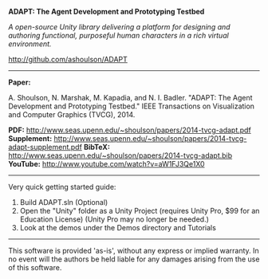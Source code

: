 **ADAPT: The Agent Development and Prototyping Testbed**

*A open-source Unity library delivering a platform for designing and authoring functional, purposeful human characters in a rich virtual environment.* 

http://github.com/ashoulson/ADAPT

---

**Paper:**

A. Shoulson, N. Marshak, M. Kapadia, and N. I. Badler. "ADAPT: The Agent Development and Prototyping Testbed." IEEE Transactions on Visualization and Computer Graphics (TVCG), 2014.

**PDF:** http://www.seas.upenn.edu/~shoulson/papers/2014-tvcg-adapt.pdf
**Supplement:** http://www.seas.upenn.edu/~shoulson/papers/2014-tvcg-adapt-supplement.pdf
**BibTeX:** http://www.seas.upenn.edu/~shoulson/papers/2014-tvcg-adapt.bib
**YouTube:** http://www.youtube.com/watch?v=aW1FJ3Qe1X0

---

Very quick getting started guide:

1. Build ADAPT.sln (Optional)
2. Open the "Unity" folder as a Unity Project (requires Unity Pro, $99 for an Education License)
(Unity Pro may no longer be needed.)
3. Look at the demos under the Demos directory and Tutorials

---

This software is provided 'as-is', without any express or implied warranty.  In no event will the authors be held liable for any damages arising from the use of this software.
